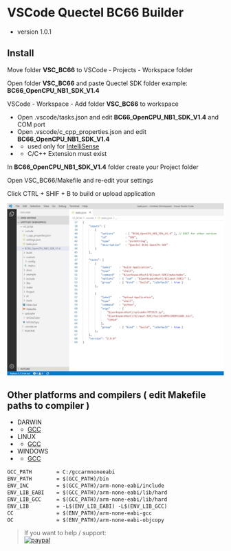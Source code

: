 # VSCode Quectel BC66 Builder 
* version 1.0.1

## Install

Move folder **VSC_BC66** to VSCode - Projects - Workspace folder

Open folder **VSC_BC66** and paste Quectel SDK folder
    example: **BC66_OpenCPU_NB1_SDK_V1.4**

VSCode - Workspace - Add folder **VSC_BC66** to workspace

* Open .vscode/tasks.json and edit **BC66_OpenCPU_NB1_SDK_V1.4** and COM port
* Open .vscode/c_cpp_properties.json and edit **BC66_OpenCPU_NB1_SDK_V1.4**
* * used only for [IntelliSense](https://code.visualstudio.com/docs/editor/intellisense)
* * C/C++ Extension must exist

In **BC66_OpenCPU_NB1_SDK_V1.4** folder create your Project folder

Open VSC_BC66/Makefile and re-edit your settings

Click CTRL + SHIF + B to build or upload application

![Project](https://raw.githubusercontent.com/Wiz-IO/vscode-quectel-bc66/master/shot.png) 


## Other platforms and compilers ( edit Makefile paths to compiler )
* DARWIN
* * [GCC](https://dl.bintray.com/platformio/dl-packages/toolchain-gccarmnoneeabi-darwin_x86_64-1.70201.0.tar.gz)
* LINUX
* * [GCC](https://dl.bintray.com/platformio/dl-packages/toolchain-gccarmnoneeabi-linux_x86_64-1.70201.0.tar.gz)
* WINDOWS
* * [GCC](https://dl.bintray.com/platformio/dl-packages/toolchain-gccarmnoneeabi-windows-1.70201.0.tar.gz)

```
GCC_PATH 		= C:/gccarmnoneeabi
ENV_PATH		= $(GCC_PATH)/bin
ENV_INC			= $(GCC_PATH)/arm-none-eabi/include
ENV_LIB_EABI	= $(GCC_PATH)/arm-none-eabi/lib/hard
ENV_LIB_GCC		= $(GCC_PATH)/arm-none-eabi/lib/hard
ENV_LIB			= -L$(ENV_LIB_EABI) -L$(ENV_LIB_GCC)
CC 			    = $(ENV_PATH)/arm-none-eabi-gcc
OC 			    = $(ENV_PATH)/arm-none-eabi-objcopy
```

>If you want to help / support:   
[![paypal](https://www.paypalobjects.com/en_US/i/btn/btn_donate_SM.gif)](https://www.paypal.com/cgi-bin/webscr?cmd=_s-xclick&hosted_button_id=ESUP9LCZMZTD6)

